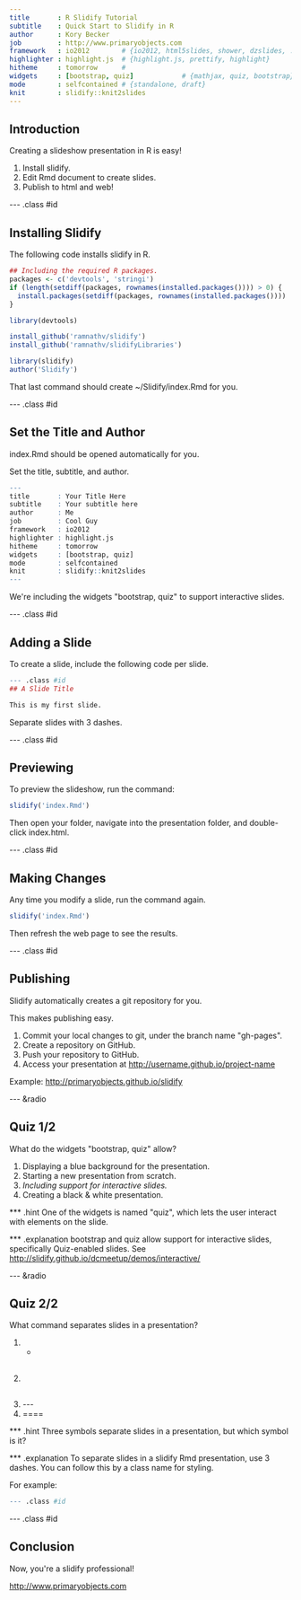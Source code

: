 ```yaml
---
title       : R Slidify Tutorial
subtitle    : Quick Start to Slidify in R
author      : Kory Becker
job         : http://www.primaryobjects.com
framework   : io2012        # {io2012, html5slides, shower, dzslides, ...}
highlighter : highlight.js  # {highlight.js, prettify, highlight}
hitheme     : tomorrow      # 
widgets     : [bootstrap, quiz]            # {mathjax, quiz, bootstrap}
mode        : selfcontained # {standalone, draft}
knit        : slidify::knit2slides
---
```


## Introduction

Creating a slideshow presentation in R is easy!

1. Install slidify.
2. Edit Rmd document to create slides.
3. Publish to html and web!

--- .class #id
## Installing Slidify

The following code installs slidify in R.


```r
## Including the required R packages.
packages <- c('devtools', 'stringi')
if (length(setdiff(packages, rownames(installed.packages()))) > 0) {
  install.packages(setdiff(packages, rownames(installed.packages())))  
}

library(devtools)

install_github('ramnathv/slidify')
install_github('ramnathv/slidifyLibraries')

library(slidify)
author('Slidify')
```

That last command should create ~/Slidify/index.Rmd for you.

--- .class #id
## Set the Title and Author

index.Rmd should be opened automatically for you.

Set the title, subtitle, and author. 


```r
---
title       : Your Title Here
subtitle    : Your subtitle here
author      : Me
job         : Cool Guy
framework   : io2012
highlighter : highlight.js
hitheme     : tomorrow
widgets     : [bootstrap, quiz]
mode        : selfcontained
knit        : slidify::knit2slides
---
```

We're including the widgets "bootstrap, quiz" to support interactive slides.

--- .class #id
## Adding a Slide

To create a slide, include the following code per slide.


```r
--- .class #id 
## A Slide Title

This is my first slide.
```

Separate slides with 3 dashes.

--- .class #id
## Previewing

To preview the slideshow, run the command:


```r
slidify('index.Rmd')
```

Then open your folder, navigate into the presentation folder, and double-click index.html.

--- .class #id
## Making Changes

Any time you modify a slide, run the command again.


```r
slidify('index.Rmd')
```

Then refresh the web page to see the results.

--- .class #id
## Publishing

Slidify automatically creates a git repository for you.

This makes publishing easy.

1. Commit your local changes to git, under the branch name "gh-pages".
2. Create a repository on GitHub.
3. Push your repository to GitHub.
4. Access your presentation at http://username.github.io/project-name

Example:
http://primaryobjects.github.io/slidify

--- &radio
## Quiz 1/2

What do the widgets "bootstrap, quiz" allow?

1. Displaying a blue background for the presentation.
2. Starting a new presentation from scratch.
3. _Including support for interactive slides._
4. Creating a black & white presentation.

*** .hint
One of the widgets is named "quiz", which lets the user interact with elements on the slide.

*** .explanation
bootstrap and quiz allow support for interactive slides, specifically Quiz-enabled slides. See http://slidify.github.io/dcmeetup/demos/interactive/

--- &radio
## Quiz 2/2

What command separates slides in a presentation?

1. *
2. ##
3. _---_
4. ====

*** .hint
Three symbols separate slides in a presentation, but which symbol is it?

*** .explanation
To separate slides in a slidify Rmd presentation, use 3 dashes. You can follow this by a class name for styling.

For example:


```r
--- .class #id 
```

--- .class #id
## Conclusion

Now, you're a slidify professional!

http://www.primaryobjects.com
